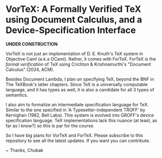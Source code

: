 # VorTeX: A Formally Verified TeX using Document Calculus, and a Device-Specification Interface

**UNDER CONSTRUCTION**

VorTeX is not just an implementation of D. E. Knuth's TeX system in Objective Caml (a.k.a OCaml). Rather, it comes with ForTeX. ForTeX is the *formal verification* of TeX using Crichton & Krishnamurthi's "Document Calculus" (2024, ACM).

Besides Document Lambda, I plan on specifying TeX, beyond the BNF in The TeXBook's latter chapters. Since TeX is a universally computable language, and it has types as well, it is also a candidate for all 3 types of semantics.

I also aim to formalize an intermediate specification language for TeX. Similar to the one specified in 'A Typesetter-independent TROFF' by Kernighan (1982, Bell Labs). This system is evolved into GROFF's device specification language. TeX implementations lack this nuance (at least, as far as I know?) so this is par for the course.

So I have big plans for VorTeX and ForTeX. Please subscribe to this repository to see all the latest updates. If you want you can contribute.

~ Thanks, Chubak
